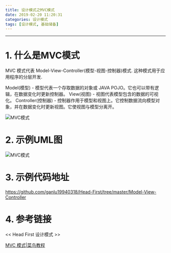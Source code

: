 ```yaml
---
title: 设计模式之MVC模式
date: 2019-02-20 11:20:31
categories: 设计模式
tags: [设计模式, 基础储备]
---
```


----

<!-- more -->

# 1. 什么是MVC模式

MVC 模式代表 Model-View-Controller(模型-视图-控制器)模式. 这种模式用于应用程序的分层开发.

Model(模型) - 模型代表一个存取数据的对象或 JAVA POJO。它也可以带有逻辑，在数据变化时更新控制器。
View(视图)  - 视图代表模型包含的数据的可视化。
Controller(控制器) - 控制器作用于模型和视图上。它控制数据流向模型对象，并在数据变化时更新视图。它使视图与模型分离开。

![MVC模式](https://blogpictures-1257055754.cos.ap-guangzhou.myqcloud.com/TIM%E6%88%AA%E5%9B%BE20190220113832.png)

# 2. 示例UML图

![MVC模式](https://blogpictures-1257055754.cos.ap-guangzhou.myqcloud.com/TIM%E6%88%AA%E5%9B%BE20190220114511.png)

# 3. 示例代码地址

https://github.com/ganlu19940318/Head-First/tree/master/Model-View-Controller

# 4. 参考链接

<< Head First 设计模式 >>

[MVC 模式|菜鸟教程](http://www.runoob.com/design-pattern/mvc-pattern.html)